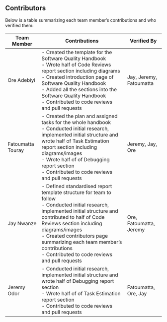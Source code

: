 ## Contributors

Below is a table summarizing each team member’s contributions and who verified them:

| **Team Member** | **Contributions**                                                                                          | **Verified By**           |
|-----------------|------------------------------------------------------------------------------------------------------------|---------------------------|
| Ore Adebiyi | - Created the template for the Software Quality Handbook<br>- Wrote half of Code Reviews report section including diagrams<br>- Created introduction page of Software Quality Handbook<br>- Added all the sections into the Software Quality Handbook<br>- Contributed to code reviews and pull requests                      | Jay, Jeremy, Fatoumatta            |
| Fatoumatta Touray | - Created the plan and assigned tasks for the whole handbook<br>- Conducted initial research, implemented initial structure and wrote half of Task Estimation report section including diagrams/images<br>- Wrote half of of Debugging report section<br>- Contributed to code reviews and pull requests         | Jeremy, Jay, Ore |
| Jay Nwanze | -  Defined standardised report template structure for team to follow<br>- Conducted initial research, implemented initial structure and contributed to half of Code Reviews section including diagrams/images<br>- Created contributors page summarizing each team member’s contributions<br>- Contributed to code reviews and pull requests    | Ore, Fatoumatta, Jeremy  |
| Jeremy Odor | - Conducted initial research, implemented initial structure and wrote half of Debugging report section<br>- Wrote half of of Task Estimation report section<br>- Contributed to code reviews and pull requests            | Fatoumatta, Ore, Jay  |